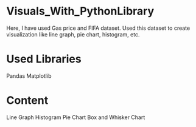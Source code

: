 # Visuals_With_PythonLibrary
Here, I have used Gas price and FIFA dataset. Used this dataset to create visualization like line graph, pie chart, histogram, etc.

# Used Libraries
Pandas
Matplotlib

# Content
Line Graph
Histogram
Pie Chart
Box and Whisker Chart
